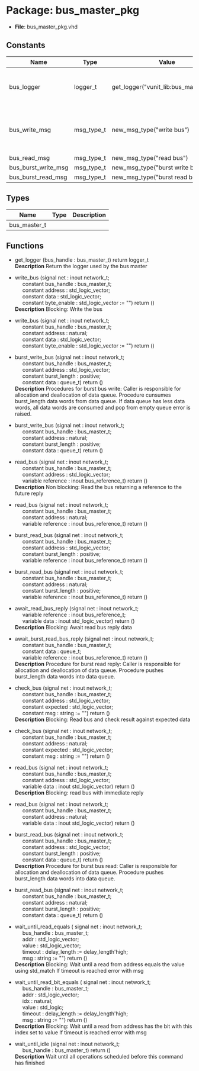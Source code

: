 # Package: bus_master_pkg

- **File**: bus_master_pkg.vhd
## Constants

| Name                | Type       | Value                                   | Description                                      |
| ------------------- | ---------- | --------------------------------------- | ------------------------------------------------ |
| bus_logger          | logger_t   |  get_logger("vunit_lib:bus_master_pkg") |  Default logger object for bus master instances  |
| bus_write_msg       | msg_type_t |  new_msg_type("write bus")              |  Message type definitions, used by VC-instances  |
| bus_read_msg        | msg_type_t |  new_msg_type("read bus")               |                                                  |
| bus_burst_write_msg | msg_type_t |  new_msg_type("burst write bus")        |                                                  |
| bus_burst_read_msg  | msg_type_t |  new_msg_type("burst read bus")         |                                                  |
## Types

| Name         | Type | Description |
| ------------ | ---- | ----------- |
| bus_master_t |      |             |
## Functions
- get_logger <font id="function_arguments">(bus_handle : bus_master_t) </font> <font id="function_return">return logger_t </font>
</br>**Description**
 Return the logger used by the bus master

- write_bus <font id="function_arguments">(signal net : inout network_t;<br><span style="padding-left:20px"> constant bus_handle : bus_master_t;<br><span style="padding-left:20px"> constant address : std_logic_vector;<br><span style="padding-left:20px"> constant data : std_logic_vector;<br><span style="padding-left:20px"> constant byte_enable : std_logic_vector := "") </font> <font id="function_return">return ()</font>
</br>**Description**
 Blocking: Write the bus

- write_bus <font id="function_arguments">(signal net : inout network_t;<br><span style="padding-left:20px"> constant bus_handle : bus_master_t;<br><span style="padding-left:20px"> constant address : natural;<br><span style="padding-left:20px"> constant data : std_logic_vector;<br><span style="padding-left:20px"> constant byte_enable : std_logic_vector := "") </font> <font id="function_return">return ()</font>
- burst_write_bus <font id="function_arguments">(signal net : inout network_t;<br><span style="padding-left:20px"> constant bus_handle : bus_master_t;<br><span style="padding-left:20px"> constant address : std_logic_vector;<br><span style="padding-left:20px"> constant burst_length : positive;<br><span style="padding-left:20px"> constant data : queue_t) </font> <font id="function_return">return ()</font>
</br>**Description**
 Procedures for burst bus write: Caller is responsible for allocation and
 deallocation of data queue. Procedure cunsumes burst_length data words
 from data queue. If data queue has less data words, all data
 words are consumed and pop from empty queue error is raised.

- burst_write_bus <font id="function_arguments">(signal net : inout network_t;<br><span style="padding-left:20px"> constant bus_handle : bus_master_t;<br><span style="padding-left:20px"> constant address : natural;<br><span style="padding-left:20px"> constant burst_length : positive;<br><span style="padding-left:20px"> constant data : queue_t) </font> <font id="function_return">return ()</font>
- read_bus <font id="function_arguments">(signal net : inout network_t;<br><span style="padding-left:20px"> constant bus_handle : bus_master_t;<br><span style="padding-left:20px"> constant address : std_logic_vector;<br><span style="padding-left:20px"> variable reference : inout bus_reference_t) </font> <font id="function_return">return ()</font>
</br>**Description**
 Non blocking: Read the bus returning a reference to the future reply

- read_bus <font id="function_arguments">(signal net : inout network_t;<br><span style="padding-left:20px"> constant bus_handle : bus_master_t;<br><span style="padding-left:20px"> constant address : natural;<br><span style="padding-left:20px"> variable reference : inout bus_reference_t) </font> <font id="function_return">return ()</font>
- burst_read_bus <font id="function_arguments">(signal net : inout network_t;<br><span style="padding-left:20px"> constant bus_handle : bus_master_t;<br><span style="padding-left:20px"> constant address : std_logic_vector;<br><span style="padding-left:20px"> constant burst_length : positive;<br><span style="padding-left:20px"> variable reference : inout bus_reference_t) </font> <font id="function_return">return ()</font>
- burst_read_bus <font id="function_arguments">(signal net : inout network_t;<br><span style="padding-left:20px"> constant bus_handle : bus_master_t;<br><span style="padding-left:20px"> constant address : natural;<br><span style="padding-left:20px"> constant burst_length : positive;<br><span style="padding-left:20px"> variable reference : inout bus_reference_t) </font> <font id="function_return">return ()</font>
- await_read_bus_reply <font id="function_arguments">(signal net : inout network_t;<br><span style="padding-left:20px"> variable reference : inout bus_reference_t;<br><span style="padding-left:20px"> variable data : inout std_logic_vector) </font> <font id="function_return">return ()</font>
</br>**Description**
 Blocking: Await read bus reply data

- await_burst_read_bus_reply <font id="function_arguments">(signal net : inout network_t;<br><span style="padding-left:20px"> constant bus_handle : bus_master_t;<br><span style="padding-left:20px"> constant data : queue_t;<br><span style="padding-left:20px"> variable reference : inout bus_reference_t) </font> <font id="function_return">return ()</font>
</br>**Description**
 Procedure for burst read reply: Caller is responsible for allocation and
 deallocation of data queue. Procedure pushes burst_length data words
 into data queue.

- check_bus <font id="function_arguments">(signal net : inout network_t;<br><span style="padding-left:20px"> constant bus_handle : bus_master_t;<br><span style="padding-left:20px"> constant address : std_logic_vector;<br><span style="padding-left:20px"> constant expected : std_logic_vector;<br><span style="padding-left:20px"> constant msg : string := "") </font> <font id="function_return">return ()</font>
</br>**Description**
 Blocking: Read bus and check result against expected data

- check_bus <font id="function_arguments">(signal net : inout network_t;<br><span style="padding-left:20px"> constant bus_handle : bus_master_t;<br><span style="padding-left:20px"> constant address : natural;<br><span style="padding-left:20px"> constant expected : std_logic_vector;<br><span style="padding-left:20px"> constant msg : string := "") </font> <font id="function_return">return ()</font>
- read_bus <font id="function_arguments">(signal net : inout network_t;<br><span style="padding-left:20px"> constant bus_handle : bus_master_t;<br><span style="padding-left:20px"> constant address : std_logic_vector;<br><span style="padding-left:20px"> variable data : inout std_logic_vector) </font> <font id="function_return">return ()</font>
</br>**Description**
 Blocking: read bus with immediate reply

- read_bus <font id="function_arguments">(signal net : inout network_t;<br><span style="padding-left:20px"> constant bus_handle : bus_master_t;<br><span style="padding-left:20px"> constant address : natural;<br><span style="padding-left:20px"> variable data : inout std_logic_vector) </font> <font id="function_return">return ()</font>
- burst_read_bus <font id="function_arguments">(signal net : inout network_t;<br><span style="padding-left:20px"> constant bus_handle : bus_master_t;<br><span style="padding-left:20px"> constant address : std_logic_vector;<br><span style="padding-left:20px"> constant burst_length : positive;<br><span style="padding-left:20px"> constant data : queue_t) </font> <font id="function_return">return ()</font>
</br>**Description**
 Procedure for burst bus read: Caller is responsible for allocation and
 deallocation of data queue. Procedure pushes burst_length data words
 into data queue.

- burst_read_bus <font id="function_arguments">(signal net : inout network_t;<br><span style="padding-left:20px"> constant bus_handle : bus_master_t;<br><span style="padding-left:20px"> constant address : natural;<br><span style="padding-left:20px"> constant burst_length : positive;<br><span style="padding-left:20px"> constant data : queue_t) </font> <font id="function_return">return ()</font>
- wait_until_read_equals <font id="function_arguments">( signal net : inout network_t;<br><span style="padding-left:20px"> bus_handle   : bus_master_t;<br><span style="padding-left:20px"> addr         : std_logic_vector;<br><span style="padding-left:20px"> value        : std_logic_vector;<br><span style="padding-left:20px"> timeout      : delay_length := delay_length'high;<br><span style="padding-left:20px"> msg    : string       := "") </font> <font id="function_return">return ()</font>
</br>**Description**
 Blocking: Wait until a read from address equals the value using
 std_match If timeout is reached error with msg

- wait_until_read_bit_equals <font id="function_arguments">( signal net : inout network_t;<br><span style="padding-left:20px"> bus_handle   : bus_master_t;<br><span style="padding-left:20px"> addr         : std_logic_vector;<br><span style="padding-left:20px"> idx          : natural;<br><span style="padding-left:20px"> value        : std_logic;<br><span style="padding-left:20px"> timeout      : delay_length := delay_length'high;<br><span style="padding-left:20px"> msg    : string       := "") </font> <font id="function_return">return ()</font>
</br>**Description**
 Blocking: Wait until a read from address has the bit with this
 index set to value If timeout is reached error with msg

- wait_until_idle <font id="function_arguments">(signal net : inout network_t;<br><span style="padding-left:20px"> bus_handle : bus_master_t) </font> <font id="function_return">return ()</font>
</br>**Description**
 Wait until all operations scheduled before this command has finished


